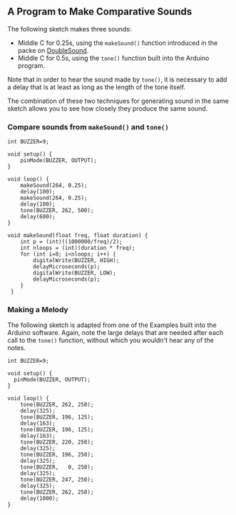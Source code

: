 ## A Program to Make Comparative Sounds ##

The following sketch makes three sounds:

* Middle C for 0.25s, using the `makeSound()` function introduced in the packe on [DoubleSound](../4b-DoubleSound/code.html).
* Middle C for 0.5s, using the `tone()` function built into the Arduino program.

Note that in order to hear the sound made by `tone()`, it is necessary to add 
a delay that is at least as long as the length of the tone itself.

The combination of these two techniques for generating sound in the same
sketch allows you to see how closely they produce the same sound.

### Compare sounds from `makeSound()` and `tone()` ### 

    int BUZZER=9;

    void setup() {
        pinMode(BUZZER, OUTPUT);
    }

    void loop() {
        makeSound(264, 0.25);
        delay(100);
        makeSound(264, 0.25);
        delay(100);
        tone(BUZZER, 262, 500);
        delay(600);
    }

    void makeSound(float freq, float duration) {
        int p = (int)((1000000/freq)/2);
        int nloops = (int)(duration * freq);
        for (int i=0; i<nloops; i++) {
            digitalWrite(BUZZER, HIGH);
            delayMicroseconds(p);
            digitalWrite(BUZZER, LOW);
            delayMicroseconds(p);
        }
     }   

### Making a Melody ###

The following sketch is adapted from one of the Examples built into the Arduino
software.   Again,  note the large delays that are needed after each call to
the `tone()` function, without which you wouldn't hear any of the notes.

    int BUZZER=9;

    void setup() {
      pinMode(BUZZER, OUTPUT);
    }

    void loop() {
        tone(BUZZER, 262, 250);
        delay(325);
        tone(BUZZER, 196, 125);
        delay(163);
        tone(BUZZER, 196, 125);
        delay(163);
        tone(BUZZER, 220, 250);
        delay(325);
        tone(BUZZER, 196, 250);
        delay(325);
        tone(BUZZER,   0, 250);
        delay(325);
        tone(BUZZER, 247, 250);
        delay(325);
        tone(BUZZER, 262, 250);
        delay(1000);
    }

